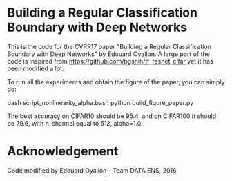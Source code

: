 # Building a Regular Classification Boundary with Deep Networks
This is the code for the CVPR17 paper  "Building a Regular Classification Boundary with Deep Networks" by Edouard Oyallon. A large part of the code is inspired from https://github.com/bgshih/tf_resnet_cifar yet it has been modified a lot.

To run all the experiments and obtain the figure of the paper, you can simply do:

bash script_nonlinearity_alpha.bash
python build_figure_paper.py

The best accuracy on CIFAR10 should be 95.4, and on CIFAR100 it should be 79.6, with n_channel equal to 512, alpha=1.0.

# Acknowledgement
Code modified by Edouard Oyallon - Team DATA ENS, 2016
